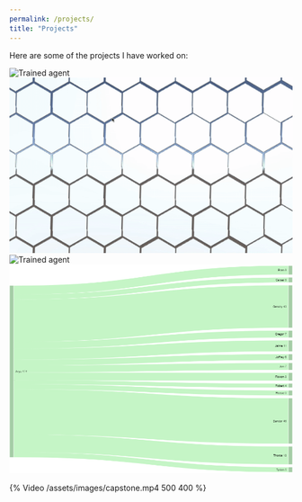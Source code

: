 ```yaml
---
permalink: /projects/
title: "Projects"
---
```


Here are some of the projects I have worked on:

![Trained agent](/assets/images/2dagent.gif)
![Splines](/assets/images/spline.gif)
![Trained agent](/assets/images/gta5agent.gif)
![Arya interactions](/assets/images/arya.png)

{% Video /assets/images/capstone.mp4 500 400 %}